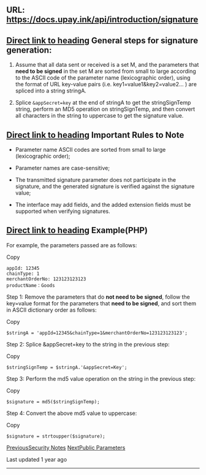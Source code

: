 URL: https://docs.upay.ink/api/introduction/signature
---
## [Direct link to heading](https://docs.upay.ink/api/introduction/signature\#general-steps-for-signature-generation)    General steps for signature generation:

1. Assume that all data sent or received is a set M, and the parameters that **need to be signed** in the set M are sorted from small to large according to the ASCII code of the parameter name (lexicographic order), using the format of URL key-value pairs (i.e. key1=value1&key2=value2… ) are spliced into a string stringA.

2. Splice `&appSecret=key` at the end of stringA to get the stringSignTemp string, perform an MD5 operation on stringSignTemp, and then convert all characters in the string to uppercase to get the signature value.


## [Direct link to heading](https://docs.upay.ink/api/introduction/signature\#important-rules-to-note)    Important Rules to Note

- Parameter name ASCII codes are sorted from small to large (lexicographic order);

- Parameter names are case-sensitive;

- The transmitted signature parameter does not participate in the signature, and the generated signature is verified against the signature value;

- The interface may add fields, and the added extension fields must be supported when verifying signatures.


## [Direct link to heading](https://docs.upay.ink/api/introduction/signature\#example-php)    Example(PHP)

For example, the parameters passed are as follows:

Copy

```inline-grid min-w-full grid-cols-[auto_1fr] p-2 [count-reset:line]
appId: 12345
chainType: 1
merchantOrderNo: 123123123123
productName：Goods
```

Step 1: Remove the parameters that do **not need to be signed**, follow the key=value format for the parameters that **need to be signed**, and sort them in ASCII dictionary order as follows:

Copy

```inline-grid min-w-full grid-cols-[auto_1fr] p-2 [count-reset:line] whitespace-pre-wrap
$stringA = 'appId=12345&chainType=1&merchantOrderNo=123123123123';
```

Step 2: Splice &appSecret=key to the string in the previous step:

Copy

```inline-grid min-w-full grid-cols-[auto_1fr] p-2 [count-reset:line] whitespace-pre-wrap
$stringSignTemp = $stringA.'&appSecret=Key';
```

Step 3: Perform the md5 value operation on the string in the previous step:

Copy

```inline-grid min-w-full grid-cols-[auto_1fr] p-2 [count-reset:line] whitespace-pre-wrap
$signature = md5($stringSignTemp);
```

Step 4: Convert the above md5 value to uppercase:

Copy

```inline-grid min-w-full grid-cols-[auto_1fr] p-2 [count-reset:line]
$signature = strtoupper($signature);
```

[PreviousSecurity Notes](https://docs.upay.ink/api/introduction/security) [NextPublic Parameters](https://docs.upay.ink/api/introduction/public-parameters)

Last updated 1 year ago

* * *